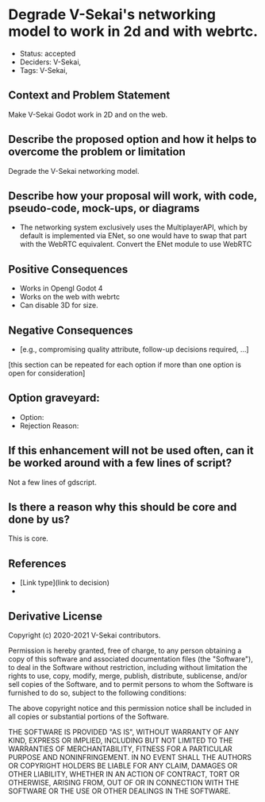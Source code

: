 # Degrade V-Sekai's networking model to work in 2d and with webrtc.

- Status: accepted <!-- draft | rejected | accepted | deprecated | superseded by -->
- Deciders: V-Sekai,
- Tags: V-Sekai,

## Context and Problem Statement

Make V-Sekai Godot work in 2D and on the web.

## Describe the proposed option and how it helps to overcome the problem or limitation

Degrade the V-Sekai networking model.

## Describe how your proposal will work, with code, pseudo-code, mock-ups, or diagrams

- The networking system exclusively uses the MultiplayerAPI, which by default is implemented via ENet, so one would have to swap that part with the WebRTC equivalent. Convert the ENet module to use WebRTC

## Positive Consequences <!-- optional -->

- Works in Opengl Godot 4
- Works on the web with webrtc
- Can disable 3D for size.

## Negative Consequences <!-- optional -->

- [e.g., compromising quality attribute, follow-up decisions required, …]

[this section can be repeated for each option if more than one option is open for consideration]

## Option graveyard: <!-- same as above -->

- Option: <!-- [List the proposed options no longer open for consideration.] -->
- Rejection Reason: <!-- [List the reasons for the rejection: (the Bad traits)] -->

## If this enhancement will not be used often, can it be worked around with a few lines of script?

Not a few lines of gdscript.

## Is there a reason why this should be core and done by us?

This is core.

## References <!-- optional -->

- [Link type](link to decision) <!-- example: Refined by [xxx](yyyymmdd-xxx.md) -->
- <!-- numbers of links can vary -->

## Derivative License

Copyright (c) 2020-2021 V-Sekai contributors.

Permission is hereby granted, free of charge, to any person obtaining a copy
of this software and associated documentation files (the "Software"), to deal
in the Software without restriction, including without limitation the rights
to use, copy, modify, merge, publish, distribute, sublicense, and/or sell
copies of the Software, and to permit persons to whom the Software is
furnished to do so, subject to the following conditions:

The above copyright notice and this permission notice shall be included in all
copies or substantial portions of the Software.

THE SOFTWARE IS PROVIDED "AS IS", WITHOUT WARRANTY OF ANY KIND, EXPRESS OR
IMPLIED, INCLUDING BUT NOT LIMITED TO THE WARRANTIES OF MERCHANTABILITY,
FITNESS FOR A PARTICULAR PURPOSE AND NONINFRINGEMENT. IN NO EVENT SHALL THE
AUTHORS OR COPYRIGHT HOLDERS BE LIABLE FOR ANY CLAIM, DAMAGES OR OTHER
LIABILITY, WHETHER IN AN ACTION OF CONTRACT, TORT OR OTHERWISE, ARISING FROM,
OUT OF OR IN CONNECTION WITH THE SOFTWARE OR THE USE OR OTHER DEALINGS IN THE
SOFTWARE.
